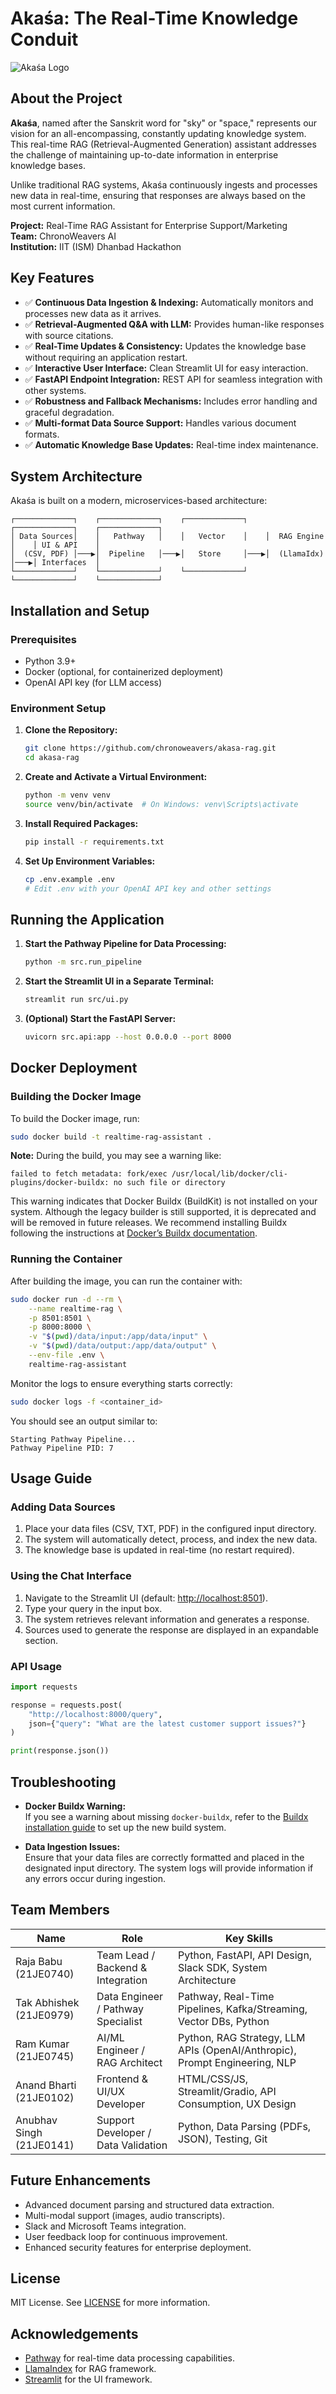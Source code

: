 
# Akaśa: The Real-Time Knowledge Conduit

![Akaśa Logo](assets/logo.png)

## About the Project

**Akaśa**, named after the Sanskrit word for "sky" or "space," represents our vision for an all-encompassing, constantly updating knowledge system. This real-time RAG (Retrieval-Augmented Generation) assistant addresses the challenge of maintaining up-to-date information in enterprise knowledge bases.

Unlike traditional RAG systems, Akaśa continuously ingests and processes new data in real-time, ensuring that responses are always based on the most current information.

**Project:** Real-Time RAG Assistant for Enterprise Support/Marketing  
**Team:** ChronoWeavers AI  
**Institution:** IIT (ISM) Dhanbad Hackathon

## Key Features

- ✅ **Continuous Data Ingestion & Indexing:** Automatically monitors and processes new data as it arrives.
- ✅ **Retrieval-Augmented Q&A with LLM:** Provides human-like responses with source citations.
- ✅ **Real-Time Updates & Consistency:** Updates the knowledge base without requiring an application restart.
- ✅ **Interactive User Interface:** Clean Streamlit UI for easy interaction.
- ✅ **FastAPI Endpoint Integration:** REST API for seamless integration with other systems.
- ✅ **Robustness and Fallback Mechanisms:** Includes error handling and graceful degradation.
- ✅ **Multi-format Data Source Support:** Handles various document formats.
- ✅ **Automatic Knowledge Base Updates:** Real-time index maintenance.

## System Architecture

Akaśa is built on a modern, microservices-based architecture:

```
┌─────────────┐    ┌─────────────┐    ┌─────────────┐    ┌─────────────┐    ┌─────────────┐
│ Data Sources│    │   Pathway   │    │   Vector    │    │  RAG Engine │    │ UI & API    │
│  (CSV, PDF) │───▶│  Pipeline   │───▶│   Store     │───▶│  (LlamaIdx) │───▶│ Interfaces  │
└─────────────┘    └─────────────┘    └─────────────┘    └─────────────┘    └─────────────┘
```

## Installation and Setup

### Prerequisites

- Python 3.9+
- Docker (optional, for containerized deployment)
- OpenAI API key (for LLM access)

### Environment Setup

1. **Clone the Repository:**
   ```bash
   git clone https://github.com/chronoweavers/akasa-rag.git
   cd akasa-rag
   ```

2. **Create and Activate a Virtual Environment:**
   ```bash
   python -m venv venv
   source venv/bin/activate  # On Windows: venv\Scripts\activate
   ```

3. **Install Required Packages:**
   ```bash
   pip install -r requirements.txt
   ```

4. **Set Up Environment Variables:**
   ```bash
   cp .env.example .env
   # Edit .env with your OpenAI API key and other settings
   ```

## Running the Application

1. **Start the Pathway Pipeline for Data Processing:**
   ```bash
   python -m src.run_pipeline
   ```

2. **Start the Streamlit UI in a Separate Terminal:**
   ```bash
   streamlit run src/ui.py
   ```

3. **(Optional) Start the FastAPI Server:**
   ```bash
   uvicorn src.api:app --host 0.0.0.0 --port 8000
   ```

## Docker Deployment

### Building the Docker Image

To build the Docker image, run:

```bash
sudo docker build -t realtime-rag-assistant .
```

**Note:** During the build, you may see a warning like:  
```
failed to fetch metadata: fork/exec /usr/local/lib/docker/cli-plugins/docker-buildx: no such file or directory
```
This warning indicates that Docker Buildx (BuildKit) is not installed on your system. Although the legacy builder is still supported, it is deprecated and will be removed in future releases. We recommend installing Buildx following the instructions at [Docker’s Buildx documentation](https://docs.docker.com/go/buildx/).

### Running the Container

After building the image, you can run the container with:

```bash
sudo docker run -d --rm \
    --name realtime-rag \
    -p 8501:8501 \
    -p 8000:8000 \
    -v "$(pwd)/data/input:/app/data/input" \
    -v "$(pwd)/data/output:/app/data/output" \
    --env-file .env \
    realtime-rag-assistant
```

Monitor the logs to ensure everything starts correctly:

```bash
sudo docker logs -f <container_id>
```

You should see an output similar to:
```
Starting Pathway Pipeline...
Pathway Pipeline PID: 7
```

## Usage Guide

### Adding Data Sources

1. Place your data files (CSV, TXT, PDF) in the configured input directory.
2. The system will automatically detect, process, and index the new data.
3. The knowledge base is updated in real-time (no restart required).

### Using the Chat Interface

1. Navigate to the Streamlit UI (default: [http://localhost:8501](http://localhost:8501)).
2. Type your query in the input box.
3. The system retrieves relevant information and generates a response.
4. Sources used to generate the response are displayed in an expandable section.

### API Usage

```python
import requests

response = requests.post(
    "http://localhost:8000/query",
    json={"query": "What are the latest customer support issues?"}
)

print(response.json())
```

## Troubleshooting

- **Docker Buildx Warning:**  
  If you see a warning about missing `docker-buildx`, refer to the [Buildx installation guide](https://docs.docker.com/go/buildx/) to set up the new build system.
  
- **Data Ingestion Issues:**  
  Ensure that your data files are correctly formatted and placed in the designated input directory. The system logs will provide information if any errors occur during ingestion.

## Team Members

| Name                | Role                                | Key Skills                                                   |
|---------------------|-------------------------------------|--------------------------------------------------------------|
| Raja Babu (21JE0740)| Team Lead / Backend & Integration   | Python, FastAPI, API Design, Slack SDK, System Architecture    |
| Tak Abhishek (21JE0979)| Data Engineer / Pathway Specialist | Pathway, Real-Time Pipelines, Kafka/Streaming, Vector DBs, Python|
| Ram Kumar (21JE0745) | AI/ML Engineer / RAG Architect      | Python, RAG Strategy, LLM APIs (OpenAI/Anthropic), Prompt Engineering, NLP |
| Anand Bharti (21JE0102)| Frontend & UI/UX Developer          | HTML/CSS/JS, Streamlit/Gradio, API Consumption, UX Design         |
| Anubhav Singh (21JE0141)| Support Developer / Data Validation | Python, Data Parsing (PDFs, JSON), Testing, Git                    |

## Future Enhancements

- Advanced document parsing and structured data extraction.
- Multi-modal support (images, audio transcripts).
- Slack and Microsoft Teams integration.
- User feedback loop for continuous improvement.
- Enhanced security features for enterprise deployment.

## License

MIT License. See [LICENSE](LICENSE) for more information.

## Acknowledgements

- [Pathway](https://pathway.com/) for real-time data processing capabilities.
- [LlamaIndex](https://www.llamaindex.ai/) for RAG framework.
- [Streamlit](https://streamlit.io/) for the UI framework.

